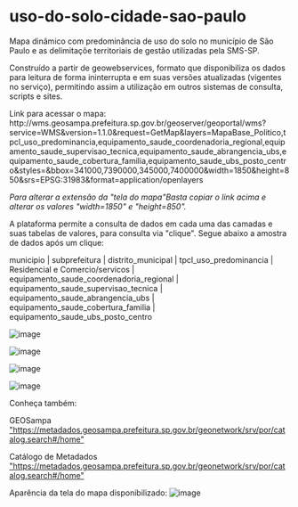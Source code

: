 # uso-do-solo-cidade-sao-paulo
<p>Mapa dinâmico com predominância de uso do solo no município de São Paulo e as delimitaçõe territoriais de gestão utilizadas pela SMS-SP.</p>

<p>Construído a partir de geowebservices, formato que disponibiliza os dados para leitura de forma ininterrupta e em suas versões atualizadas (vigentes no serviço), permitindo assim a utilização em outros sistemas de consulta, scripts e sites.</p>

<p>Link para acessar o mapa: http://wms.geosampa.prefeitura.sp.gov.br/geoserver/geoportal/wms?service=WMS&version=1.1.0&request=GetMap&layers=MapaBase_Politico,tpcl_uso_predominancia,equipamento_saude_coordenadoria_regional,equipamento_saude_supervisao_tecnica,equipamento_saude_abrangencia_ubs,equipamento_saude_cobertura_familia,equipamento_saude_ubs_posto_centro&styles=&bbox=341000,7390000,345000,7400000&width=1850&height=850&srs=EPSG:31983&format=application/openlayers</p>

<p><em>Para alterar a extensão da "tela do mapa"Basta copiar o link acima e alterar os valores "width=1850" e "height=850". </p></em>

<p>A plataforma permite a consulta de dados em cada uma das camadas e suas tabelas de valores, para consulta via "clique". Segue abaixo a amostra de dados após um clique:</p>

municipio | subprefeitura | distrito_municipal | tpcl_uso_predominancia | Residencial e Comercio/servicos | equipamento_saude_coordenadoria_regional | equipamento_saude_supervisao_tecnica | equipamento_saude_abrangencia_ubs | equipamento_saude_cobertura_familia | equipamento_saude_ubs_posto_centro

![image](https://github.com/gisa-ceinfo-sms-sp/uso-do-solo-cidade-sao-paulo/assets/75272641/8eaa9fdb-d80c-4324-a7c3-9cff31dda121)

![image](https://github.com/gisa-ceinfo-sms-sp/uso-do-solo-cidade-sao-paulo/assets/75272641/094e4ea7-a490-4cd9-98e0-21d1a4c50db8)

![image](https://github.com/gisa-ceinfo-sms-sp/uso-do-solo-cidade-sao-paulo/assets/75272641/b9c053ac-286a-439b-9bba-53d17aaf6046)

![image](https://github.com/gisa-ceinfo-sms-sp/uso-do-solo-cidade-sao-paulo/assets/75272641/270c855b-521b-4215-a139-5f8909e3dc47)

<p>Conheça também: </p>
<p>GEOSampa <a href>"https://metadados.geosampa.prefeitura.sp.gov.br/geonetwork/srv/por/catalog.search#/home"</a> </p>
<p>Catálogo de Metadados <a href>"https://metadados.geosampa.prefeitura.sp.gov.br/geonetwork/srv/por/catalog.search#/home"</a> </p>

Aparência da tela do mapa disponibilizado:
![image](https://github.com/gisa-ceinfo-sms-sp/uso-do-solo-cidade-sao-paulo/assets/75272641/2702c008-0413-4392-8446-2b7f3494109a)

